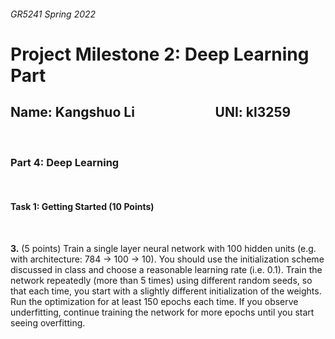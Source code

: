 ###### GR5241 Spring 2022
# **Project Milestone 2: Deep Learning Part**
## **Name: Kangshuo Li &ensp; &ensp; &ensp; &ensp; &ensp; &ensp; &ensp; &ensp; UNI: kl3259**

<br>

### **Part 4: Deep Learning**

<br>

#### **Task 1: Getting Started (10 Points)**

<br>

**3.** (5 points) Train a single layer neural network with 100 hidden units (e.g. with architecture: 784 → 100 → 10). You should use the initialization scheme discussed in class and choose a reasonable learning rate (i.e. 0.1). Train the network repeatedly (more than 5 times) using different random seeds, so that each time, you start with a slightly different initialization of the weights. Run the optimization for at least 150 epochs each time. If you observe underfitting, continue training the network for more epochs until you start seeing overfitting.